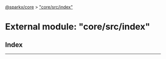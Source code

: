 [@sparkx/core](../README.md) > ["core/src/index"](../modules/_core_src_index_.md)

# External module: "core/src/index"

## Index

---

